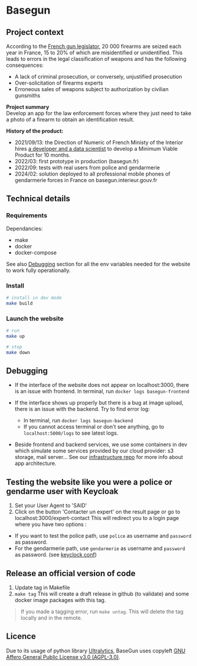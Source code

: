 # Basegun

## Project context
According to the [French gun legislator](https://www.interieur.gouv.fr/ministere/organisation/secretariat-general/service-central-des-armes-et-explosifs), 20 000 firearms are seized each year in France, 15 to 20% of which are misidentified or unidentified.
This leads to errors in the legal classification of weapons and has the following consequences:
* A lack of criminal prosecution, or conversely, unjustified prosecution
* Over-solicitation of firearms experts
* Erroneous sales of weapons subject to authorization by civilian gunsmiths

**Project summary**  
Develop an app for the law enforcement forces where they just need to take a photo of a firearm to obtain an identification result.

**History of the product:**
* 2021/09/13: the Direction of Numeric of French Ministy of the Interior hires [a developer and a data scientist](https://eig.etalab.gouv.fr/defis/basegun/) to develop a Minimum Viable Product for 10 months.
* 2022/03: first prototype in production (basegun.fr)
* 2022/09: tests with real users from police and gendarmerie
* 2024/02: solution deployed to all professional mobile phones of gendarmerie forces in France on basegun.interieur.gouv.fr

## Technical details

### Requirements
Dependancies:
* make
* docker
* docker-compose

See also [Debugging](https://github.com/dnum-mi/Basegun/blob/develop/backend/README.md#debugging) section for all the env variables needed for the website to work fully operationally.
### Install

```bash
# install in dev mode
make build
```

### Launch the website
```bash
# run
make up

# stop
make down
```
## Debugging

* If the interface of the website does not appear on localhost:3000, there is an issue with frontend. In terminal, run `docker logs basegun-frontend`

* If the interface shows up properly but there is a bug at image upload, there is an issue with the backend. Try to find error log:
    * In terminal, run `docker logs basegun-backend`
    * If you cannot access terminal or don't see anything, go to `localhost:5000/logs` to see latest logs.

* Beside frontend and backend services, we use some containers in dev which simulate some services provided by our cloud provider: s3 storage, mail server... See our [infrastructure repo](https://github.com/dnum-mi/basegun-infra) for more info about app architecture.

## Testing the website like you were a police or gendarme user with Keycloak
1. Set your User Agent to 'SAID'
2. Click on the button 'Contacter un expert' on the result page or go to localhost:3000/expert-contact
This will redirect you to a login page where you have two options :
* If you want to test the police path, use `police` as username and `password` as password.
* For the gendarmerie path, use `gendarmerie` as username and `password` as password.
(see [keyclock conf](https://github.com/dnum-mi/basegun/blob/develop/keycloak/realm-export.json))

## Release an official version of code
1. Update tag in Makefile
2. `make tag`
This will create a draft release in github (to validate) and some docker image packages with this tag.
> If you made a tagging error, run `make untag`. This will delete the tag locally and in the remote.

## Licence
Due to its usage of python library [Ultralytics](https://github.com/ultralytics/ultralytics/blob/main/LICENSE), BaseGun uses copyleft [GNU Affero General Public License v3.0 (AGPL-3.0)](https://www.data.gouv.fr/fr/pages/legal/licences/).
